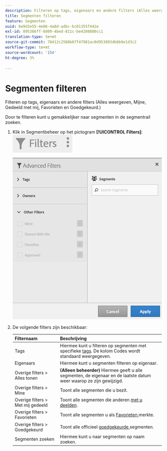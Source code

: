 ```yaml
---
description: Filteren op tags, eigenaars en andere filters (Alles weergeven, Mijne, Gedeeld met mij, Favorieten en Goedgekeurd.)
title: Segmenten filteren
feature: Segmenten
uuid: 6e9d3e55-4e06-4a8d-adbc-bc01355f442e
exl-id: 895366ff-0d09-4bed-811c-be4208880cc1
translation-type: tm+mt
source-git-commit: 78412c2588b07f47981ac0d953893db6b9e1d3c2
workflow-type: tm+mt
source-wordcount: '154'
ht-degree: 3%

---
```


# Segmenten filteren

Filteren op tags, eigenaars en andere filters (Alles weergeven, Mijne, Gedeeld met mij, Favorieten en Goedgekeurd.)

Door te filteren kunt u gemakkelijker naar segmenten in de segmentrail zoeken.

1. Klik in Segmentbeheer op het pictogram **[!UICONTROL Filters]**:  ![](assets/filter_icon.png)

   ![](assets/filtering.png)

1. De volgende filters zijn beschikbaar:

   | Filternaam | Beschrijving |
   |---|---|
   | Tags | Hiermee kunt u filteren op segmenten met specifieke [tags](/help/components/segmentation/segmentation-workflow/seg-tag.md). De kolom Codes wordt standaard weergegeven. |
   | Eigenaars | Hiermee kunt u segmenten filteren op eigenaar. |
   | Overige filters > Alles tonen | **(Alleen beheerder)** Hiermee geeft u alle segmenten, de eigenaar en de laatste datum weer waarop ze zijn gewijzigd. |
   | Overige filters > Mine | Toont alle segmenten die u bezit. |
   | Overige filters > Met mij gedeeld | Toont alle segmenten die anderen [met u deelden](/help/components/segmentation/segmentation-workflow/t-seg-share.md). |
   | Overige filters > Favorieten | Toont alle segmenten u als [Favorieten ](/help/components/segmentation/segmentation-workflow/t-seg-favorite.md) merkte. |
   | Overige filters > Goedgekeurd | Toont alle officieel [goedgekeurde ](/help/components/segmentation/segmentation-workflow/seg-approve.md) segmenten. |
   | Segmenten zoeken | Hiermee kunt u naar segmenten op naam zoeken. |
